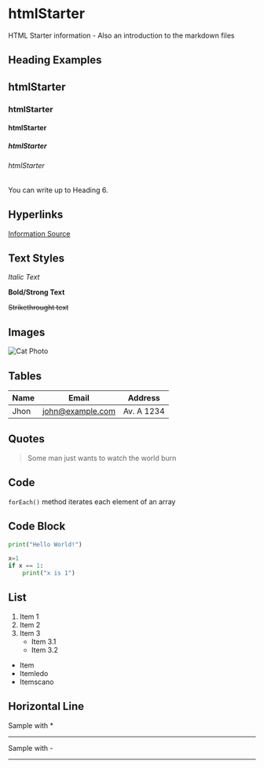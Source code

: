 # htmlStarter
HTML Starter information - Also an introduction to the markdown files

## Heading Examples

## htmlStarter
### htmlStarter
#### htmlStarter
##### htmlStarter
###### htmlStarter

You can write up to Heading 6.

## Hyperlinks

[Information Source](https://medium.com/@saumya.ranjan/how-to-write-a-readme-md-file-markdown-file-20cb7cbcd6f "medium.com/@saumya.ranjan")

## Text Styles
_Italic Text_

**Bold/Strong Text**

~~Strikethrought text~~ 

## Images

![Cat Photo](https://cdn.wallpapersafari.com/99/82/dkSFPR.jpg)

## Tables

|Name|Email|Address|
|----|-----|-------|
|Jhon|john@example.com|Av. A 1234|

## Quotes

>Some man just wants to watch the world burn

## Code

`forEach()` method iterates each element of an array

## Code Block
``` python
print("Hello World!")

x=1
if x == 1:
    print("x is 1")
``` 
## List

1. Item 1
2. Item 2
3. Item 3
    * Item 3.1
    * Item 3.2

* Item
* Itemledo
* Itemscano

## Horizontal Line

Sample with *

***
Sample with -

---

